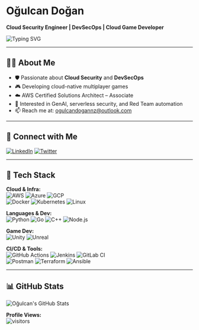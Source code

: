 # Oğulcan Doğan  
**Cloud Security Engineer | DevSecOps | Cloud Game Developer**  

![Typing SVG](https://readme-typing-svg.demolab.com?font=Fira+Code&pause=1000&color=F78C6C&width=435&lines=🚀+Cloud+Security+Enthusiast;🎮+Cloud-Native+Game+Developer;☁️+AWS+Certified+%7C+DevSecOps+Architect)

---

## 👨‍💻 About Me

- 🛡️ Passionate about **Cloud Security** and **DevSecOps**
- 🎮 Developing cloud-native multiplayer games  
- ☁️ AWS Certified Solutions Architect – Associate  
- 🧠 Interested in GenAI, serverless security, and Red Team automation  
- 📫 Reach me at: ogulcandogannz@outlook.com


---

## 🔗 Connect with Me

[![LinkedIn](https://skillicons.dev/icons?i=linkedin)](https://linkedin.com/in/oğulcan-doğan-a8b18420b)
[![Twitter](https://skillicons.dev/icons?i=twitter)](https://twitter.com/0gulcandogan)

---

## 🧰 Tech Stack

**Cloud & Infra:**  
![AWS](https://skillicons.dev/icons?i=aws) ![Azure](https://skillicons.dev/icons?i=azure) ![GCP](https://skillicons.dev/icons?i=gcp)  
![Docker](https://skillicons.dev/icons?i=docker) ![Kubernetes](https://skillicons.dev/icons?i=kubernetes) ![Linux](https://skillicons.dev/icons?i=linux)

**Languages & Dev:**  
![Python](https://skillicons.dev/icons?i=python) ![Go](https://skillicons.dev/icons?i=go) ![C++](https://skillicons.dev/icons?i=cpp) ![Node.js](https://skillicons.dev/icons?i=nodejs)

**Game Dev:**  
![Unity](https://skillicons.dev/icons?i=unity) ![Unreal](https://skillicons.dev/icons?i=unreal)

**CI/CD & Tools:**  
![GitHub Actions](https://skillicons.dev/icons?i=githubactions) ![Jenkins](https://skillicons.dev/icons?i=jenkins) ![GitLab CI](https://skillicons.dev/icons?i=gitlab)  
![Postman](https://skillicons.dev/icons?i=postman) ![Terraform](https://skillicons.dev/icons?i=terraform) ![Ansible](https://skillicons.dev/icons?i=ansible)

---

## 📊 GitHub Stats

![Oğulcan's GitHub Stats](https://github-readme-stats.vercel.app/api?username=Happyorrsadd&show_icons=true&theme=tokyonight&hide_border=true)

**Profile Views:**  
![visitors](https://count.getloli.com/get/@Happyorrsadd?theme=moebooru)
